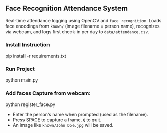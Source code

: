 ## Face Recognition Attendance System

Real-time attendance logging using OpenCV and `face_recognition`. Loads face encodings from `known/` (image filename = person name), recognizes via webcam, and logs first check-in per day to `data/attendance.csv`.

### Install Instruction
pip install -r requirements.txt

### Run Project
python main.py

### Add faces Capture from webcam:
python register_face.py

- Enter the person’s name when prompted (used as the filename).
- Press SPACE to capture a frame, `Q` to quit.
- An image like `known/John Doe.jpg` will be saved.
